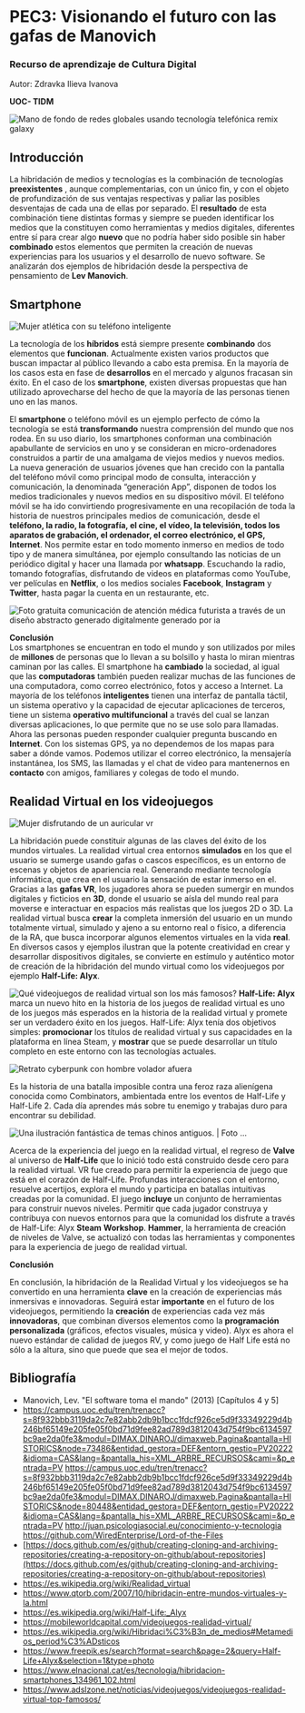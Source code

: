 # PEC3: Visionando el futuro con las gafas de Manovich

### Recurso de aprendizaje de Cultura Digital

   Autor: Zdravka Ilieva Ivanova
   
   **UOC- TIDM**


![Mano de fondo de redes globales usando tecnología telefónica remix galaxy](https://img.freepik.com/foto-gratis/mano-fondo-redes-globales-usando-tecnologia-telefonica-remix-galaxy_53876-124711.jpg)
## Introducción
La hibridación de medios y tecnologías es la combinación de tecnologías **preexistentes** , aunque complementarias, con un único fin, y con el objeto de profundización de sus ventajas respectivas y paliar las posibles desventajas de cada una de ellas por separado. El  **resultado** de esta combinación tiene distintas formas y siempre se pueden identificar los medios que la constituyen como herramientas y medios digitales, diferentes entre sí para crear algo **nuevo**  que no podría haber sido posible sin haber  **combinado**  estos elementos que permiten la creación de nuevas experiencias para los usuarios y el desarrollo de nuevo software.
Se analizarán dos ejemplos de hibridación desde la perspectiva de pensamiento de **Lev Manovich**.
 
##        Smartphone
![Mujer atlética con su teléfono inteligente](https://img.freepik.com/foto-gratis/mujer-atletica-su-telefono-inteligente_53876-96953.jpg)

La tecnología de los **híbridos**  está siempre presente **combinando** dos elementos que **funcionan**. Actualmente existen varios productos que buscan impactar al público llevando a cabo esta premisa. En la mayoría de los casos esta en fase de **desarrollos** en el mercado y algunos fracasan sin éxito. En el caso de los **smartphone**, existen diversas propuestas que han utilizado aprovecharse del hecho de que la mayoría de las personas tienen uno en las manos.


El **smartphone** o teléfono móvil es un ejemplo perfecto de cómo la tecnología se está **transformando** nuestra comprensión del mundo que nos rodea. En su uso diario, los smartphones conforman una combinación apabullante de servicios en uno y se consideran en micro-ordenadores construidos a partir de una amalgama de viejos medios y nuevos medios. La nueva generación de usuarios jóvenes que han crecido con la pantalla del teléfono móvil como principal modo de consulta, interacción y comunicación, la denominada “generación App”, disponen de todos los medios tradicionales y nuevos medios en su dispositivo móvil. El teléfono móvil se ha ido convirtiendo progresivamente en una recopilación de toda la historia de nuestros principales medios de comunicación, desde el **teléfono, la radio, la fotografía, el cine, el vídeo, la televisión, todos los aparatos de grabación, el ordenador, el correo electrónico, el GPS, Internet**. Nos permite estar en todo momento inmerso en medios de todo tipo y de manera simultánea, por ejemplo consultando las noticias de un periódico digital y hacer una llamada por  **whatsapp**. Escuchando la radio, tomando fotografías, disfrutando de videos en plataformas como YouTube, ver películas en  **Netflix**, o los medios sociales                                                                 **Facebook**, **Instagram**  y  **Twitter**, hasta pagar la cuenta en un restaurante, etc.

![Foto gratuita comunicación de atención médica futurista a través de un diseño abstracto generado digitalmente generado por ia](https://img.freepik.com/foto-gratis/comunicacion-atencion-medica-futurista-traves-diseno-abstracto-generado-digitalmente-generado-ia_188544-29913.jpg?size=626&ext=jpg&ga=GA1.1.181878001.1679227946&semt=ais)

 **Conclusión**  
 Los smartphones se encuentran en todo el mundo y son utilizados por miles de **millones** de personas que lo llevan a su bolsillo y hasta lo miran mientras caminan por las calles. El smartphone  ha **cambiado** la sociedad, al igual que las **computadoras** también pueden realizar muchas de las funciones de una computadora, como  correo electrónico, fotos y acceso a Internet. La mayoría de los teléfonos **inteligentes** tienen una interfaz de pantalla táctil, un sistema operativo y la capacidad de ejecutar aplicaciones de terceros, tiene un sistema **operativo multifuncional** a través del cual se lanzan diversas aplicaciones, lo que permite que no se use solo para llamadas. Ahora las personas pueden responder cualquier pregunta buscando en **Internet**. Con los sistemas GPS, ya no dependemos de los mapas para saber a dónde vamos. Podemos utilizar el correo electrónico, la mensajería instantánea, los SMS, las llamadas y el chat de video para mantenernos en **contacto** con amigos, familiares y colegas de todo el mundo.

##           Realidad Virtual en los videojuegos
![Mujer disfrutando de un auricular vr](https://img.freepik.com/foto-gratis/mujer-disfrutando-auricular-vr_53876-94581.jpg)

La  hibridación puede constituir algunas de las claves del éxito de los mundos virtuales. La realidad virtual  crea entornos **simulados** en los que el usuario se sumerge usando gafas o cascos específicos, es un entorno de escenas y objetos de apariencia real. Generando mediante tecnología informática, que crea en el usuario la sensación de estar inmerso en el. Gracias a las **gafas VR**, los jugadores ahora se pueden sumergir en mundos digitales y ficticios en **3D**, donde el usuario se aísla del mundo real para moverse e interactuar en espacios más realistas que los juegos 2D o 3D. La realidad virtual  busca **crear** la completa inmersión del usuario en un mundo totalmente  virtual, simulado y ajeno a su entorno real o físico, a diferencia de la RA, que busca incorporar algunos elementos  virtuales  en la vida **real**. En diversos casos y ejemplos ilustran que la potente creatividad en crear y desarrollar dispositivos digitales, se convierte en estímulo y auténtico motor de creación de la hibridación del mundo virtual como los videojuegos por ejemplo **Half-Life: Alyx**. 



![Qué videojuegos de realidad virtual son los más famosos?](https://www.adslzone.net/app/uploads-adslzone.net/2021/09/lenovo-realidad-virtual-1200x675.jpg)
**Half-Life: Alyx**  marca un nuevo hito en la historia de los juegos de realidad virtual es uno de los juegos más esperados en la historia de la  realidad virtual  y promete ser un verdadero éxito en los juegos. Half-Life: Alyx tenía dos objetivos simples: **promocionar** los títulos de realidad virtual y sus capacidades en la plataforma en línea Steam, y **mostrar** que se puede desarrollar un título completo en este entorno con las tecnologías actuales.


![Retrato cyberpunk con hombre volador afuera](https://img.freepik.com/foto-gratis/retrato-cyberpunk-hombre-volador-afuera_23-2150006859.jpg)

Es la historia de una batalla imposible contra una feroz raza alienígena conocida como Combinators, ambientada entre los eventos de Half-Life y Half-Life 2. Cada día aprendes más sobre tu enemigo y trabajas duro para encontrar su debilidad.


![Una ilustración fantástica de temas chinos antiguos. | Foto ...](https://img.freepik.com/foto-gratis/ilustracion-fantastica-temas-chinos-antiguos_456031-89.jpg?w=2000)

Acerca de la experiencia del juego en la realidad virtual, el regreso de **Valve** al universo de **Half-Life** que lo inició todo está construido desde cero para la realidad virtual. VR fue creado para permitir la experiencia de juego que está en el corazón de Half-Life.
Profundas interacciones con el entorno, resuelve acertijos, explora el mundo y participa en batallas intuitivas creadas por la comunidad.
El juego **incluye** un conjunto de herramientas para construir nuevos niveles. Permitir que cada jugador construya y contribuya con nuevos entornos para que la comunidad los disfrute a través de Half-Life: Alyx **Steam** **Workshop**. **Hammer**, la herramienta de creación de niveles de Valve, se actualizó con todas las herramientas y componentes para la experiencia de juego de realidad virtual.

**Conclusión**

En conclusión, la hibridación de la Realidad Virtual y los videojuegos se ha convertido en una herramienta **clave** en la creación de experiencias más inmersivas e innovadoras. Seguirá estar **importante** en el futuro de los videojuegos, permitiendo la **creación** de experiencias cada vez más **innovadoras**, que combinan diversos elementos como la **programación personalizada** (gráficos, efectos visuales, música y video).
Alyx es ahora el nuevo estándar de calidad de juegos RV, y como juego de Half Life está no sólo a la altura, sino que puede que sea el mejor de todos.

## Bibliografía
-   Manovich, Lev. "El software toma el mando" (2013) [Capítulos 4 y 5]
- https://campus.uoc.edu/tren/trenacc?s=8f932bbb3119da2c7e82abb2db9b1bcc1fdcf926ce5d9f33349229d4b246bf65149e205fe05f0bd71d9fee82ad789d3812043d754f9bc6134597bc9ae2da0fe3&modul=DIMAX.DINAROJ/dimaxweb.Pagina&pantalla=HISTORICS&node=73486&entidad_gestora=DEF&entorn_gestio=PV20222&idioma=CAS&lang=&pantalla_his=XML_ARBRE_RECURSOS&cami=&p_entrada=PV
https://campus.uoc.edu/tren/trenacc?s=8f932bbb3119da2c7e82abb2db9b1bcc1fdcf926ce5d9f33349229d4b246bf65149e205fe05f0bd71d9fee82ad789d3812043d754f9bc6134597bc9ae2da0fe3&modul=DIMAX.DINAROJ/dimaxweb.Pagina&pantalla=HISTORICS&node=80448&entidad_gestora=DEF&entorn_gestio=PV20222&idioma=CAS&lang=&pantalla_his=XML_ARBRE_RECURSOS&cami=&p_entrada=PV
http://juan.psicologiasocial.eu/conocimiento-y-tecnologia
https://github.com/WiredEnterprise/Lord-of-the-Files
- [https://docs.github.com/es/github/creating-cloning-and-archiving-repositories/creating-a-repository-on-github/about-repositories](https://docs.github.com/es/github/creating-cloning-and-archiving-repositories/creating-a-repository-on-github/about-repositories)
- https://es.wikipedia.org/wiki/Realidad_virtual
- https://www.qtorb.com/2007/10/hibridacin-entre-mundos-virtuales-y-la.html
- https://es.wikipedia.org/wiki/Half-Life:_Alyx
- https://mobileworldcapital.com/videojuegos-realidad-virtual/
- https://es.wikipedia.org/wiki/Hibridaci%C3%B3n_de_medios#Metamedios_period%C3%ADsticos
- https://www.freepik.es/search?format=search&page=2&query=Half-Life+Alyx&selection=1&type=photo
- https://www.elnacional.cat/es/tecnologia/hibridacion-smartphones_134961_102.html
- https://www.adslzone.net/noticias/videojuegos/videojuegos-realidad-virtual-top-famosos/
